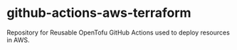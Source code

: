 # github-actions-aws-terraform
Repository for Reusable OpenTofu GitHub Actions used to deploy resources in AWS.
